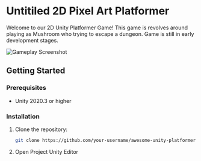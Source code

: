 # Untitiled 2D Pixel Art Platformer

Welcome to our 2D Unity Platformer Game! This game is revolves around playing as Mushroom who trying to escape a dungeon. Game is still in early development stages.

![Gameplay Screenshot](screenshots/gameplay.png)


## Getting Started

### Prerequisites

- Unity 2020.3 or higher

### Installation

1. Clone the repository:

   ```bash
   git clone https://github.com/your-username/awesome-unity-platformer.git
   
2. Open Project Unity Editor

